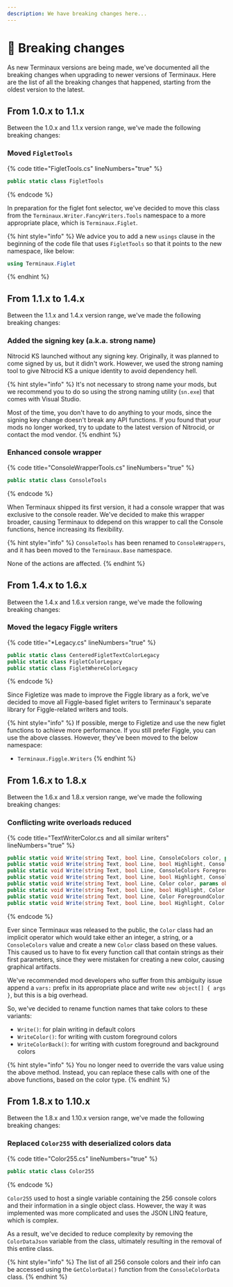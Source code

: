 ```yaml
---
description: We have breaking changes here...
---
```


# 🥛 Breaking changes

As new Terminaux versions are being made, we've documented all the breaking changes when upgrading to newer versions of Terminaux. Here are the list of all the breaking changes that happened, starting from the oldest version to the latest.

## From 1.0.x to 1.1.x

Between the 1.0.x and 1.1.x version range, we've made the following breaking changes:

### Moved `FigletTools`

{% code title="FigletTools.cs" lineNumbers="true" %}
```csharp
public static class FigletTools
```
{% endcode %}

In preparation for the figlet font selector, we've decided to move this class from the `Terminaux.Writer.FancyWriters.Tools` namespace to a more appropriate place, which is `Terminaux.Figlet`.&#x20;

{% hint style="info" %}
We advice you to add a new `usings` clause in the beginning of the code file that uses `FigletTools` so that it points to the new namespace, like below:

```csharp
using Terminaux.Figlet
```
{% endhint %}

## From 1.1.x to 1.4.x

Between the 1.1.x and 1.4.x version range, we've made the following breaking changes:

### Added the signing key (a.k.a. strong name) <a href="#added-the-signing-key-a.k.a.-strong-name" id="added-the-signing-key-a.k.a.-strong-name"></a>

Nitrocid KS launched without any signing key. Originally, it was planned to come signed by us, but it didn't work. However, we used the strong naming tool to give Nitrocid KS a unique identity to avoid dependency hell.

{% hint style="info" %}
It's not necessary to strong name your mods, but we recommend you to do so using the strong naming utility (`sn.exe`) that comes with Visual Studio.

Most of the time, you don't have to do anything to your mods, since the signing key change doesn't break any API functions. If you found that your mods no longer worked, try to update to the latest version of Nitrocid, or contact the mod vendor.
{% endhint %}

### Enhanced console wrapper

{% code title="ConsoleWrapperTools.cs" lineNumbers="true" %}
```csharp
public static class ConsoleTools
```
{% endcode %}

When Terminaux shipped its first version, it had a console wrapper that was exclusive to the console reader. We've decided to make this wrapper broader, causing Terminaux to ddepend on this wrapper to call the Console functions, hence increasing its flexibility.

{% hint style="info" %}
`ConsoleTools` has been renamed to `ConsoleWrappers`, and it has been moved to the `Terminaux.Base` namespace.

None of the actions are affected.
{% endhint %}

## From 1.4.x to 1.6.x

Between the 1.4.x and 1.6.x version range, we've made the following breaking changes:

### Moved the legacy Figgle writers

{% code title="*Legacy.cs" lineNumbers="true" %}
```csharp
public static class CenteredFigletTextColorLegacy
public static class FigletColorLegacy
public static class FigletWhereColorLegacy
```
{% endcode %}

Since Figletize was made to improve the Figgle library as a fork, we've decided to move all Figgle-based figlet writers to Terminaux's separate library for Figgle-related writers and tools.

{% hint style="info" %}
If possible, merge to Figletize and use the new figlet functions to achieve more performance. If you still prefer Figgle, you can use the above classes. However, they've been moved to the below namespace:

* `Terminaux.Figgle.Writers`
{% endhint %}

## From 1.6.x to 1.8.x

Between the 1.6.x and 1.8.x version range, we've made the following breaking changes:

### Conflicting write overloads reduced

{% code title="TextWriterColor.cs and all similar writers" lineNumbers="true" %}
```csharp
public static void Write(string Text, bool Line, ConsoleColors color, params object[] vars)
public static void Write(string Text, bool Line, bool Highlight, ConsoleColors color, params object[] vars)
public static void Write(string Text, bool Line, ConsoleColors ForegroundColor, ConsoleColors BackgroundColor, params object[] vars)
public static void Write(string Text, bool Line, bool Highlight, ConsoleColors ForegroundColor, ConsoleColors BackgroundColor, params object[] vars)
public static void Write(string Text, bool Line, Color color, params object[] vars)
public static void Write(string Text, bool Line, bool Highlight, Color color, params object[] vars)
public static void Write(string Text, bool Line, Color ForegroundColor, Color BackgroundColor, params object[] vars)
public static void Write(string Text, bool Line, bool Highlight, Color ForegroundColor, Color BackgroundColor, params object[] vars)
```
{% endcode %}

Ever since Terminaux was released to the public, the `Color` class had an implicit operator which would take either an integer, a string, or a `ConsoleColors` value and create a new `Color` class based on these values. This caused us to have to fix every function call that contain strings as their first parameters, since they were mistaken for creating a new color, causing graphical artifacts.

We've recommended mod developers who suffer from this ambiguity issue append a `vars:` prefix in its appropriate place and write `new object[] { args }`, but this is a big overhead.

So, we've decided to rename function names that take colors to these variants:

* `Write()`: for plain writing in default colors
* `WriteColor()`: for writing with custom foreground colors
* `WriteColorBack()`: for writing with custom foreground and background colors

{% hint style="info" %}
You no longer need to override the vars value using the above method. Instead, you can replace these calls with one of the above functions, based on the color type.
{% endhint %}

## From 1.8.x to 1.10.x

Between the 1.8.x and 1.10.x version range, we've made the following breaking changes:

### Replaced `Color255` with deserialized colors data

{% code title="Color255.cs" lineNumbers="true" %}
```csharp
public static class Color255
```
{% endcode %}

`Color255` used to host a single variable containing the 256 console colors and their information in a single object class. However, the way it was implemented was more complicated and uses the JSON LINQ feature, which is complex.

As a result, we've decided to reduce complexity by removing the `ColorDataJson` variable from the class, ultimately resulting in the removal of this entire class.

{% hint style="info" %}
The list of all 256 console colors and their info can be accessed using the `GetColorData()` function from the `ConsoleColorData` class.
{% endhint %}
